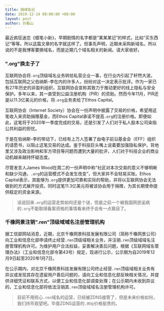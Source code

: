 ```yaml
---
title: 搞域名记
date: 2019-12-14 08:00:00 +08:00
layout: post
author: 刘看山
---
```


最近疯狂迷恋《蜡笔小新》，早期剧情的名字都是“某某某记”的样式，比如“买东西记”等等。所以这篇文章的名字就这样了。但事先声明，近期未采购新域名，所以说的不是我博客要换域名，而是近期几个域名相关的新闻。请大家收好。

### ".org"换主子了

互联网协会将`.org`顶级域名业务转给私营企业一事，在行业内引起了轩然大波。包括互联网之父伯纳斯-李在内的许多人，纷纷对这一决定表示批评。作为一家已有27年历史的非盈利组织，互联网协会宣称其致力于推动更好的线上隐私与安全保护。多年以来，其一直受到公益注册机构（PIR）的资助。然而今年11月，PIR还是以11.3亿美元的价格，将`.org`业务卖给了Ethos Capital。

互联网协会（Internet Society）协会在一份声明中披露了交易的价格，希望用这笔收入来资助捐赠基金，而Ethos Capital承诺不提高`.org`的注册价格。即便如此，这笔将于2020年一季度完成的交易，还是引发了人们对于私人股本公司染指公共利益的担忧。

于是在伯纳斯-李的带动下，已经有上万人签署了由电子前沿基金会（EFF）组织的请愿书，以阻止这笔交易的达成。鉴于科技巨头嘴上说着要加强隐私保护，背地里又涉及政治影响和军方项目等问题而遭到大量的批评，人们对于科技企业的商业动机越来越持怀疑态度。

尽管发言人James Wood在周二的一份声明中称“社区对本次交易的意义不够明晰和缺少沟通，`.org`的运营模式不会发生改变”，但大家并不会轻易买账。Ethos Capital表示，其能够为`.org`提供更加可靠和实际的帮助，并将以互联网协会无法做到的方式展开投资。同时这笔11.3亿美元将被该协会用于捐赠，为其长期使命提供稳定的资金来源。

> 话说回来`.org`的运营走势如何还是个谜，但是之前一个被我国网民诟病的`.org`不能取得备案资格的事情看来终于会有一点眉目了。

### 千橡网景注销".ren"顶级域域名注册管理机构

据工信部网站消息，近期，北京千橡网景科技发展有限公司（简称千橡网景公司）向工业和信息化部申请终止经营`.ren`顶级域相关业务，并注销`.ren`顶级域域名注册管理机构许可。为维护用户合法权益，妥善解决善后问题，根据《互联网域名管理办法》（工业和信息化部令第43号）规定，现进行公示，公示期为自2019年12月9日起至2020年1月7日。

在公示期内，对北京千橡网景科技发展有限公司终止经营`.ren`顶级域相关业务有异议或发现其存在遗留用户善后问题的，请向工业和信息化部反映相关情况，并提供详细凭证和联系方式，以便工业和信息化部调查处理；在公示期内未收到异议的，工业和信息化部将依法注销其`.ren`顶级域域名注册管理机构许可。

> 目前不用担心`.ren`域名的运营，已经被ZDNS接管了，但是未来价格如何，我们持币观望吧。毕竟ZDNS运营的`.网址`价格挺贵的。